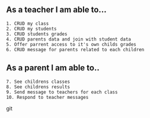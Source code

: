 ## As a teacher I am able to...
    1. CRUD my class     
    2. CRUD my students
    3. CRUD students grades
    4. CRUD parents data and join with student data
    5. Offer parrent access to it's own childs grades
    6. CRUD message for parents related to each children
    
## As a parent I am able to.. 
    7. See childrens classes
    8. See childrens results
    9. Send message to teachers for each class
    10. Respond to teacher messages
    
git 